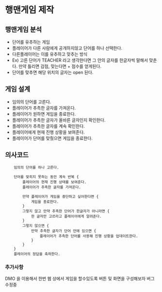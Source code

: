 # 행맨게임 제작

## 행맨게임 분석

- 단어를 유추하는 게임
- 플레이어가 다른 사람에게 공개하지않고 단어를 하나 선택한다.
- 다른플레이어는 이를 유추하고 맞추는 방식
- Ex) 고른 단어가 TEACHER 라고 생각한다면 그 안의 글자를 한글자씩 말해서 맞춘다. 만약 틀리면 감점, 맞는다면 + 점수를 얻게된다.
- 단어를 맞추면 해당 위치의 글자는 open 된다.

## 게임 설계

- 임의의 단어를 고른다.
- 플레이어가 추측한 글자를 가져온다.
- 플레이어가 원하면 게임을 종료한다.
- 플레이어가 추측한 글자가 올바른 글자인지 확인한다.
- 플레이어가 추측한 글자를 계속 확인한다.
- 플레이어에게 현재 진행 상황을 보여준다.
- 플레이어가 단어를 맞췄으면 게임을 종료한다.

## 의사코드

```
    임의의 단어를 하나 고른다.

    단어를 맞히지 못하는 동안 계속 반복 {
        플레이어의 현재 진행 상태를 보여준다.
        플레이어가 추측한 글자를 가져온다.

        만약 플레이어가 게임을 중단하고 싶어한다면 {
            게임을 종료한다.
        }
        그렇지 않고 만약 추측한 단어가 한글자가 아니라면 {
            한 글자만 고르라고 플레이어에게 알려준다.
        }
        그렇지 않으면 {
            만약 추측한 글자가 단어 안에 있으면 {
                플레이어가 추측한 단어를 사용해 진행 상황을 업데이트한다.
            }
        }
    }
    플레이어의 정답을 축하한다.
```

### 추가사항

DMO 을 이용해서 한번 웹 상에서 게임을 할수있도록 버튼 및 화면을 구성해보자
버그 수정중

